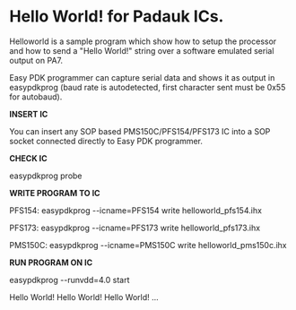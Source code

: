 Hello World! for Padauk ICs.
============================

Helloworld is a sample program which show how to setup the processor and how to send a "Hello World!" string over a software emulated serial output on PA7.

Easy PDK programmer can capture serial data and shows it as output in easypdkprog (baud rate is autodetected, first character sent must be 0x55 for autobaud).


**INSERT IC**

You can insert any SOP based PMS150C/PFS154/PFS173 IC into a SOP socket connected directly to Easy PDK programmer.


**CHECK IC**

 easypdkprog probe


**WRITE PROGRAM TO IC**

PFS154:
 easypdkprog --icname=PFS154  write helloworld_pfs154.ihx

PFS173:
 easypdkprog --icname=PFS173  write helloworld_pfs173.ihx

PMS150C:
 easypdkprog --icname=PMS150C write helloworld_pms150c.ihx


**RUN PROGRAM ON IC**

 easypdkprog --runvdd=4.0 start

Hello World!
Hello World!
Hello World!
...
